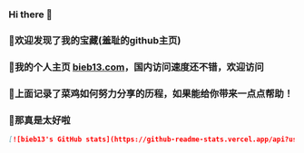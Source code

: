 ### Hi there 👋
### 🙊欢迎发现了我的宝藏(羞耻的github主页)
### 🎀我的个人主页 [bieb13.com](https://bieb13.com/)，国内访问速度还不错，欢迎访问
### 🐣上面记录了菜鸡如何努力分享的历程，如果能给你带来一点点帮助！
### 🥳那真是太好啦

```md
[![bieb13's GitHub stats](https://github-readme-stats.vercel.app/api?username=bieb13)](https://github.com/bieb13/github-readme-stats)
```

<!--
**bieb13/bieb13** is a ✨ _special_ ✨ repository because its `README.md` (this file) appears on your GitHub profile.

Here are some ideas to get you started:

- 🔭 I’m currently working on ...
- 🌱 I’m currently learning ...
- 👯 I’m looking to collaborate on ...
- 🤔 I’m looking for help with ...
- 💬 Ask me about ...
- 📫 How to reach me: ...
- 😄 Pronouns: ...
- ⚡ Fun fact: ...
-->

